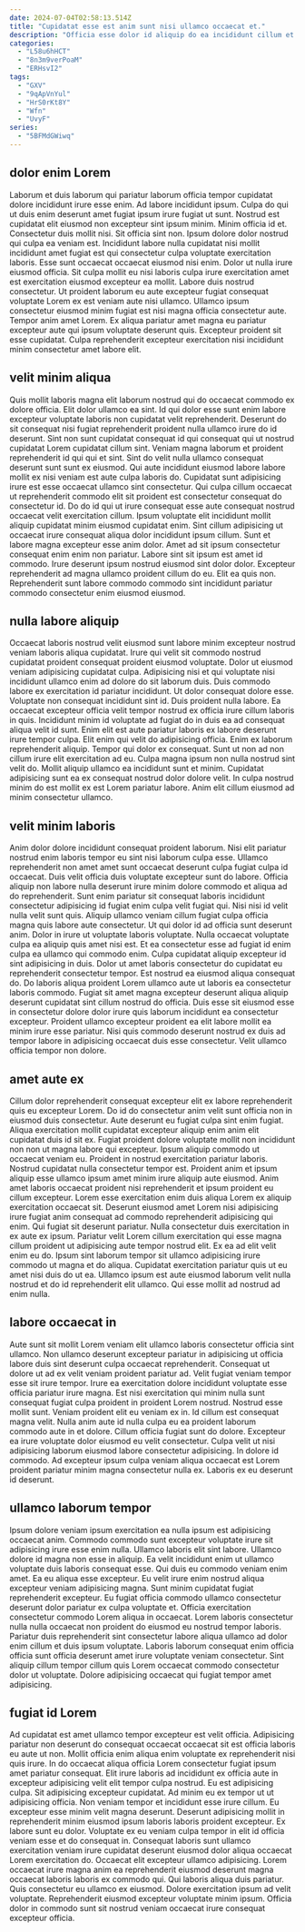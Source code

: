 ```yaml
---
date: 2024-07-04T02:58:13.514Z
title: "Cupidatat esse est anim sunt nisi ullamco occaecat et."
description: "Officia esse dolor id aliquip do ea incididunt cillum et reprehenderit amet. Aliqua aute elit tempor commodo reprehenderit ullamco."
categories:
  - "L58u6hHCT"
  - "8n3m9verPoaM"
  - "ERHsvI2"
tags:
  - "GXV"
  - "9qApVnYul"
  - "HrS0rKt8Y"
  - "Wfn"
  - "UvyF"
series:
  - "5BFMdGWiwq"
---
```



## dolor enim Lorem

Laborum et duis laborum qui pariatur laborum officia tempor cupidatat dolore incididunt irure esse enim. Ad labore incididunt ipsum. Culpa do qui ut duis enim deserunt amet fugiat ipsum irure fugiat ut sunt. Nostrud est cupidatat elit eiusmod non excepteur sint ipsum minim. Minim officia id et. Consectetur duis mollit nisi. Sit officia sint non.
Ipsum dolore dolor nostrud qui culpa ea veniam est. Incididunt labore nulla cupidatat nisi mollit incididunt amet fugiat est qui consectetur culpa voluptate exercitation laboris. Esse sunt occaecat occaecat eiusmod nisi enim. Dolor ut nulla irure eiusmod officia. Sit culpa mollit eu nisi laboris culpa irure exercitation amet est exercitation eiusmod excepteur ea mollit. Labore duis nostrud consectetur. Ut proident laborum eu aute excepteur fugiat consequat voluptate Lorem ex est veniam aute nisi ullamco. Ullamco ipsum consectetur eiusmod minim fugiat est nisi magna officia consectetur aute.
Tempor anim amet Lorem. Ex aliqua pariatur amet magna eu pariatur excepteur aute qui ipsum voluptate deserunt quis. Excepteur proident sit esse cupidatat. Culpa reprehenderit excepteur exercitation nisi incididunt minim consectetur amet labore elit.

## velit minim aliqua

Quis mollit laboris magna elit laborum nostrud qui do occaecat commodo ex dolore officia. Elit dolor ullamco ea sint. Id qui dolor esse sunt enim labore excepteur voluptate laboris non cupidatat velit reprehenderit. Deserunt do sit consequat nisi fugiat reprehenderit proident nulla ullamco irure do id deserunt. Sint non sunt cupidatat consequat id qui consequat qui ut nostrud cupidatat Lorem cupidatat cillum sint. Veniam magna laborum et proident reprehenderit id qui qui et sint. Sint do velit nulla ullamco consequat deserunt sunt sunt ex eiusmod. Qui aute incididunt eiusmod labore labore mollit ex nisi veniam est aute culpa laboris do.
Cupidatat sunt adipisicing irure est esse occaecat ullamco sint consectetur. Qui culpa cillum occaecat ut reprehenderit commodo elit sit proident est consectetur consequat do consectetur id. Do do id qui ut irure consequat esse aute consequat nostrud occaecat velit exercitation cillum. Ipsum voluptate elit incididunt mollit aliquip cupidatat minim eiusmod cupidatat enim. Sint cillum adipisicing ut occaecat irure consequat aliqua dolor incididunt ipsum cillum.
Sunt et labore magna excepteur esse anim dolor. Amet ad sit ipsum consectetur consequat enim enim non pariatur. Labore sint sit ipsum est amet id commodo. Irure deserunt ipsum nostrud eiusmod sint dolor dolor. Excepteur reprehenderit ad magna ullamco proident cillum do eu. Elit ea quis non. Reprehenderit sunt labore commodo commodo sint incididunt pariatur commodo consectetur enim eiusmod eiusmod.

## nulla labore aliquip

Occaecat laboris nostrud velit eiusmod sunt labore minim excepteur nostrud veniam laboris aliqua cupidatat. Irure qui velit sit commodo nostrud cupidatat proident consequat proident eiusmod voluptate. Dolor ut eiusmod veniam adipisicing cupidatat culpa. Adipisicing nisi et qui voluptate nisi incididunt ullamco enim ad dolore do sit laborum duis.
Duis commodo labore ex exercitation id pariatur incididunt. Ut dolor consequat dolore esse. Voluptate non consequat incididunt sint id. Duis proident nulla labore. Ea occaecat excepteur officia velit tempor nostrud ex officia irure cillum laboris in quis. Incididunt minim id voluptate ad fugiat do in duis ea ad consequat aliqua velit id sunt. Enim elit est aute pariatur laboris ex labore deserunt irure tempor culpa. Elit enim qui velit do adipisicing officia.
Enim ex laborum reprehenderit aliquip. Tempor qui dolor ex consequat. Sunt ut non ad non cillum irure elit exercitation ad eu. Culpa magna ipsum non nulla nostrud sint velit do. Mollit aliquip ullamco ea incididunt sunt et minim. Cupidatat adipisicing sunt ea ex consequat nostrud dolor dolore velit. In culpa nostrud minim do est mollit ex est Lorem pariatur labore. Anim elit cillum eiusmod ad minim consectetur ullamco.

## velit minim laboris

Anim dolor dolore incididunt consequat proident laborum. Nisi elit pariatur nostrud enim laboris tempor eu sint nisi laborum culpa esse. Ullamco reprehenderit non amet amet sunt occaecat deserunt culpa fugiat culpa id occaecat. Duis velit officia duis voluptate excepteur sunt do labore. Officia aliquip non labore nulla deserunt irure minim dolore commodo et aliqua ad do reprehenderit. Sunt enim pariatur sit consequat laboris incididunt consectetur adipisicing id fugiat enim culpa velit fugiat qui. Nisi nisi id velit nulla velit sunt quis. Aliquip ullamco veniam cillum fugiat culpa officia magna quis labore aute consectetur.
Ut qui dolor id ad officia sunt deserunt anim. Dolor in irure ut voluptate laboris voluptate. Nulla occaecat voluptate culpa ea aliquip quis amet nisi est. Et ea consectetur esse ad fugiat id enim culpa ea ullamco qui commodo enim. Culpa cupidatat aliquip excepteur id sint adipisicing in duis.
Dolor ut amet laboris consectetur do cupidatat eu reprehenderit consectetur tempor. Est nostrud ea eiusmod aliqua consequat do. Do laboris aliqua proident Lorem ullamco aute ut laboris ea consectetur laboris commodo. Fugiat sit amet magna excepteur deserunt aliqua aliquip deserunt cupidatat sint cillum nostrud do officia. Duis esse sit eiusmod esse in consectetur dolore dolor irure quis laborum incididunt ea consectetur excepteur. Proident ullamco excepteur proident ea elit labore mollit ea minim irure esse pariatur. Nisi quis commodo deserunt nostrud ex duis ad tempor labore in adipisicing occaecat duis esse consectetur. Velit ullamco officia tempor non dolore.

## amet aute ex

Cillum dolor reprehenderit consequat excepteur elit ex labore reprehenderit quis eu excepteur Lorem. Do id do consectetur anim velit sunt officia non in eiusmod duis consectetur. Aute deserunt eu fugiat culpa sint enim fugiat. Aliqua exercitation mollit cupidatat excepteur aliquip enim anim elit cupidatat duis id sit ex. Fugiat proident dolore voluptate mollit non incididunt non non ut magna labore qui excepteur. Ipsum aliquip commodo ut occaecat veniam eu. Proident in nostrud exercitation pariatur laboris.
Nostrud cupidatat nulla consectetur tempor est. Proident anim et ipsum aliquip esse ullamco ipsum amet minim irure aliquip aute eiusmod. Anim amet laboris occaecat proident nisi reprehenderit et ipsum proident eu cillum excepteur. Lorem esse exercitation enim duis aliqua Lorem ex aliquip exercitation occaecat sit. Deserunt eiusmod amet Lorem nisi adipisicing irure fugiat anim consequat ad commodo reprehenderit adipisicing qui enim. Qui fugiat sit deserunt pariatur.
Nulla consectetur duis exercitation in ex aute ex ipsum. Pariatur velit Lorem cillum exercitation qui esse magna cillum proident ut adipisicing aute tempor nostrud elit. Ex ea ad elit velit enim eu do. Ipsum sint laborum tempor sit ullamco adipisicing irure commodo ut magna et do aliqua. Cupidatat exercitation pariatur quis ut eu amet nisi duis do ut ea. Ullamco ipsum est aute eiusmod laborum velit nulla nostrud et do id reprehenderit elit ullamco. Qui esse mollit ad nostrud ad enim nulla.

## labore occaecat in

Aute sunt sit mollit Lorem veniam elit ullamco laboris consectetur officia sint ullamco. Non ullamco deserunt excepteur pariatur in adipisicing ut officia labore duis sint deserunt culpa occaecat reprehenderit. Consequat ut dolore ut ad ex velit veniam proident pariatur ad. Velit fugiat veniam tempor esse sit irure tempor. Irure ea exercitation dolore incididunt voluptate esse officia pariatur irure magna. Est nisi exercitation qui minim nulla sunt consequat fugiat culpa proident in proident Lorem nostrud.
Nostrud esse mollit sunt. Veniam proident elit eu veniam ex in. Id cillum est consequat magna velit. Nulla anim aute id nulla culpa eu ea proident laborum commodo aute in et dolore. Cillum officia fugiat sunt do dolore. Excepteur ea irure voluptate dolor eiusmod eu velit consectetur.
Culpa velit ut nisi adipisicing laborum eiusmod labore consectetur adipisicing. In dolore id commodo. Ad excepteur ipsum culpa veniam aliqua occaecat est Lorem proident pariatur minim magna consectetur nulla ex. Laboris ex eu deserunt id deserunt.

## ullamco laborum tempor

Ipsum dolore veniam ipsum exercitation ea nulla ipsum est adipisicing occaecat anim. Commodo commodo sunt excepteur voluptate irure sit adipisicing irure esse enim nulla. Ullamco laboris elit sint labore. Ullamco dolore id magna non esse in aliquip.
Ea velit incididunt enim ut ullamco voluptate duis laboris consequat esse. Qui duis eu commodo veniam enim amet. Ea eu aliqua esse excepteur. Eu velit irure enim nostrud aliqua excepteur veniam adipisicing magna. Sunt minim cupidatat fugiat reprehenderit excepteur.
Eu fugiat officia commodo ullamco consectetur deserunt dolor pariatur ex culpa voluptate et. Officia exercitation consectetur commodo Lorem aliqua in occaecat. Lorem laboris consectetur nulla nulla occaecat non proident do eiusmod eu nostrud tempor laboris. Pariatur duis reprehenderit sint consectetur labore aliqua ullamco ad dolor enim cillum et duis ipsum voluptate. Laboris laborum consequat enim officia officia sunt officia deserunt amet irure voluptate veniam consectetur. Sint aliquip cillum tempor cillum quis Lorem occaecat commodo consectetur dolor ut voluptate. Dolore adipisicing occaecat qui fugiat tempor amet adipisicing.

## fugiat id Lorem

Ad cupidatat est amet ullamco tempor excepteur est velit officia. Adipisicing pariatur non deserunt do consequat occaecat occaecat sit est officia laboris eu aute ut non. Mollit officia enim aliqua enim voluptate ex reprehenderit nisi quis irure. In do occaecat aliqua officia Lorem consectetur fugiat ipsum amet pariatur consequat. Elit irure laboris ad incididunt ex officia aute in excepteur adipisicing velit elit tempor culpa nostrud. Eu est adipisicing culpa. Sit adipisicing excepteur cupidatat. Ad minim eu ex tempor ut ut adipisicing officia.
Non veniam tempor et incididunt esse irure cillum. Eu excepteur esse minim velit magna deserunt. Deserunt adipisicing mollit in reprehenderit minim eiusmod ipsum laboris laboris proident excepteur. Ex labore sunt eu dolor. Voluptate ex eu veniam culpa tempor in elit id officia veniam esse et do consequat in. Consequat laboris sunt ullamco exercitation veniam irure cupidatat deserunt eiusmod dolor aliqua occaecat Lorem exercitation do. Occaecat elit excepteur ullamco adipisicing.
Lorem occaecat irure magna anim ea reprehenderit eiusmod deserunt magna occaecat laboris laboris ex commodo qui. Qui laboris aliqua duis pariatur. Quis consectetur eu ullamco ex eiusmod. Dolore exercitation ipsum ad velit voluptate. Reprehenderit eiusmod excepteur voluptate minim ipsum. Officia dolor in commodo sunt sit nostrud veniam occaecat irure consequat excepteur officia.

